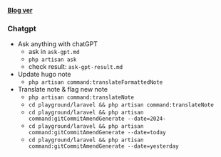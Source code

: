 **[Blog ver](https://tinghaolai.github.io/)**

### Chatgpt

* Ask anything with chatGPT
  * ask in `ask-gpt.md`
  * `php artisan ask`
  * check result: `ask-gpt-result.md`
* Update hugo note
  * `php artisan command:translateFormattedNote`
* Translate note & flag new note
  * `php artisan command:translateNote`
  * `cd playground/laravel && php artisan command:translateNote`
  * `cd playground/laravel && php artisan command:gitCommitAmendGenerate --date=2024-`
  * `cd playground/laravel && php artisan command:gitCommitAmendGenerate --date=today`
  * `cd playground/laravel && php artisan command:gitCommitAmendGenerate --date=yesterday`